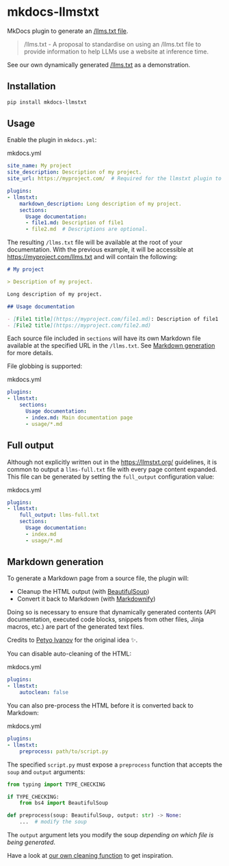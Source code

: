 # mkdocs-llmstxt

MkDocs plugin to generate an [/llms.txt file](https://llmstxt.org/).

> /llms.txt - A proposal to standardise on using an /llms.txt file to provide information to help LLMs use a website at inference time.

See our own dynamically generated [/llms.txt](https://pawamoy.github.io/mkdocs-llmstxt/llms.txt) as a demonstration.

## Installation

```bash
pip install mkdocs-llmstxt

```

## Usage

Enable the plugin in `mkdocs.yml`:

mkdocs.yml

```yaml
site_name: My project
site_description: Description of my project.
site_url: https://myproject.com/  # Required for the llmstxt plugin to work.

plugins:
- llmstxt:
    markdown_description: Long description of my project.
    sections:
      Usage documentation:
      - file1.md: Description of file1
      - file2.md  # Descriptions are optional.

```

The resulting `/llms.txt` file will be available at the root of your documentation. With the previous example, it will be accessible at <https://myproject.com/llms.txt> and will contain the following:

```markdown
# My project

> Description of my project.

Long description of my project.

## Usage documentation

- [File1 title](https://myproject.com/file1.md): Description of file1
- [File2 title](https://myproject.com/file2.md)

```

Each source file included in `sections` will have its own Markdown file available at the specified URL in the `/llms.txt`. See [Markdown generation](#markdown-generation) for more details.

File globbing is supported:

mkdocs.yml

```yaml
plugins:
- llmstxt:
    sections:
      Usage documentation:
      - index.md: Main documentation page
      - usage/*.md

```

## Full output

Although not explicitly written out in the <https://llmstxt.org/> guidelines, it is common to output a `llms-full.txt` file with every page content expanded. This file can be generated by setting the `full_output` configuration value:

mkdocs.yml

```yaml
plugins:
- llmstxt:
    full_output: llms-full.txt
    sections:
      Usage documentation:
      - index.md
      - usage/*.md

```

## Markdown generation

To generate a Markdown page from a source file, the plugin will:

- Cleanup the HTML output (with [BeautifulSoup](https://pypi.org/project/beautifulsoup4/))
- Convert it back to Markdown (with [Markdownify](https://pypi.org/project/markdownify))

Doing so is necessary to ensure that dynamically generated contents (API documentation, executed code blocks, snippets from other files, Jinja macros, etc.) are part of the generated text files.

Credits to [Petyo Ivanov](https://github.com/petyosi) for the original idea ✨.

You can disable auto-cleaning of the HTML:

mkdocs.yml

```yaml
plugins:
- llmstxt:
    autoclean: false

```

You can also pre-process the HTML before it is converted back to Markdown:

mkdocs.yml

```yaml
plugins:
- llmstxt:
    preprocess: path/to/script.py

```

The specified `script.py` must expose a `preprocess` function that accepts the `soup` and `output` arguments:

```python
from typing import TYPE_CHECKING

if TYPE_CHECKING:
    from bs4 import BeautifulSoup

def preprocess(soup: BeautifulSoup, output: str) -> None:
    ...  # modify the soup

```

The `output` argument lets you modify the soup *depending on which file is being generated*.

Have a look at [our own cleaning function](https://pawamoy.github.io/mkdocs-llmstxt/reference/api/#mkdocs_llmstxt.autoclean) to get inspiration.
